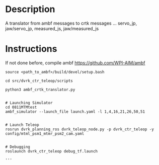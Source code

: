 # Description

A translator from ambf messages to crtk messages ... servo_jp, jaw/servo_jp, measured_js, jaw/measured_js

# Instructions

If not done before, compile ambf https://github.com/WPI-AIM/ambf

```
source <path_to_ambf>/build/devel/setup.bash

cd src/dvrk_ctr_teleop/scripts

python3 ambf_crtk_translator.py


# Launching Simulator
cd 0811MTMtest
ambf_simulator --launch_file launch.yaml -l 1,4,16,21,26,50,51


# Launch Teleop
rosrun dvrk_planning_ros dvrk_teleop_node.py -p dvrk_ctr_teleop -y config/mtml_psm1_mtmr_psm2_cam.yaml


# Debugging 
roslaunch dvrk_ctr_teleop debug_tf.launch 

'''